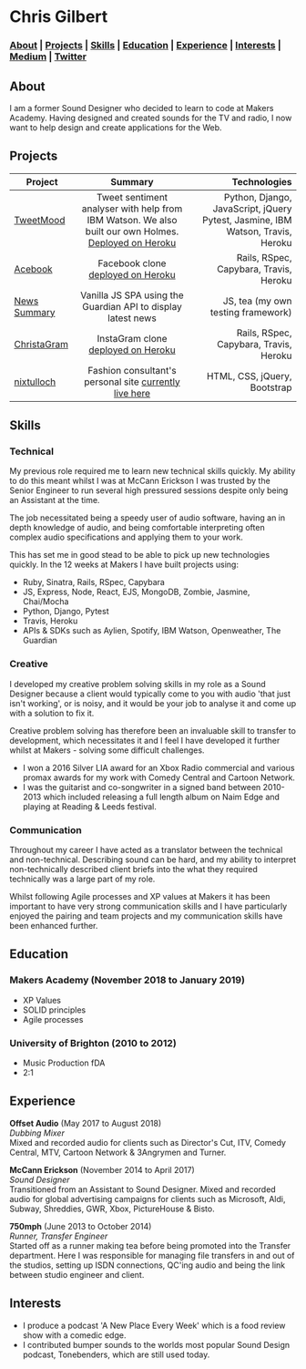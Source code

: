 # Chris Gilbert       

### [About](#About) | [Projects](#Projects) | [Skills](#Skills) |  [Education](#Education) | [Experience](#Experience) | [Interests](#Interests) | [Medium](https://medium.com/@chrisjgilbert) | [Twitter](https://twitter.com/_chrisjgilbert)  

## About

I am a former Sound Designer who decided to learn to code at Makers Academy. Having designed and created sounds for the TV and radio, I now want to help design and create applications for the Web.

## Projects

| Project        | Summary           | Technologies  |
| ------------- |:-------------:| -----:|
| [TweetMood](https://github.com/chrisjgilbert/tweet_mood) | Tweet sentiment analyser with help from IBM Watson. We also built our own Holmes. [Deployed on Heroku](https://tweet-mood.herokuapp.com/) | Python, Django, JavaScript, jQuery Pytest, Jasmine, IBM Watson, Travis, Heroku |
| [Acebook](https://github.com/chrisjgilbert/acebook-floppy-disk) | Facebook clone [deployed on Heroku](https://aqueous-wave-77193.herokuapp.com/) |   Rails, RSpec, Capybara, Travis, Heroku |
| [News Summary](https://github.com/chrisjgilbert/news-summary-challenge) | Vanilla JS SPA using the Guardian API to display latest news | JS, tea (my own testing framework) |
| [ChristaGram](https://github.com/chrisjgilbert/instagram-challenge) | InstaGram clone [deployed on Heroku](https://quiet-spire-51096.herokuapp.com/) | Rails, RSpec, Capybara, Travis, Heroku |
| [nixtulloch](https://nixtulloch.com/) | Fashion consultant's personal site [currently live here](https://nixtulloch.com/) | HTML, CSS, jQuery, Bootstrap |

## Skills

### Technical

My previous role required me to learn new technical skills quickly. My ability to do this meant whilst I was at McCann Erickson I was trusted by the Senior Engineer to run several high pressured sessions despite only being an Assistant at the time.

The job necessitated being a speedy user of audio software, having an in depth knowledge of audio, and being comfortable interpreting often complex audio specifications and applying them to your work.

This has set me in good stead to be able to pick up new technologies quickly. In the 12 weeks at Makers I have built projects using:

* Ruby, Sinatra, Rails, RSpec, Capybara
* JS, Express, Node, React, EJS, MongoDB, Zombie, Jasmine, Chai/Mocha
* Python, Django, Pytest
* Travis, Heroku
* APIs & SDKs such as Aylien, Spotify, IBM Watson, Openweather, The Guardian

### Creative

I developed my creative problem solving skills in my role as a Sound Designer because a client would typically come to you with audio 'that just isn't working', or is noisy, and it would be your job to analyse it and come up with a solution to fix it.

Creative problem solving has therefore been an invaluable skill to transfer to development, which necessitates it and I feel I have developed it further whilst at Makers - solving some difficult challenges.

* I won a 2016 Silver LIA award for an Xbox Radio commercial and various promax awards for my work with Comedy Central and Cartoon Network.
* I was the guitarist and co-songwriter in a signed band between 2010-2013 which included releasing a full length album on Naim Edge and playing at Reading & Leeds festival.

### Communication

Throughout my career I have acted as a translator between the technical and non-technical. Describing sound can be hard, and my ability to interpret non-technically described client briefs into the what they required technically was a large part of my role.

Whilst following Agile processes and XP values at Makers it has been important to have very strong communication skills and I have particularly enjoyed the pairing and team projects and my communication skills have been enhanced further.

## Education

### Makers Academy (November 2018 to January 2019)

- XP Values
- SOLID principles
- Agile processes

### University of Brighton (2010 to 2012)

- Music Production fDA
- 2:1

## Experience

**Offset Audio** (May 2017 to August 2018)    
*Dubbing Mixer*  
Mixed and recorded audio for clients such as Director's Cut, ITV, Comedy Central, MTV, Cartoon Network & 3Angrymen and Turner.

**McCann Erickson** (November 2014 to April 2017)   
*Sound Designer*  
Transitioned from an Assistant to Sound Designer. Mixed and recorded audio for global advertising campaigns for clients such as Microsoft, Aldi, Subway, Shreddies, GWR, Xbox, PictureHouse & Bisto.

**750mph** (June 2013 to October 2014)   
*Runner, Transfer Engineer*  
Started off as a runner making tea before being promoted into the Transfer department. Here I was responsible for managing file transfers in and out of the studios, setting up ISDN connections, QC'ing audio and being the link between studio engineer and client.

## Interests
- I produce a podcast 'A New Place Every Week' which is a food review show with a comedic edge.
- I contributed bumper sounds to the worlds most popular Sound Design podcast, Tonebenders, which are still used today.
